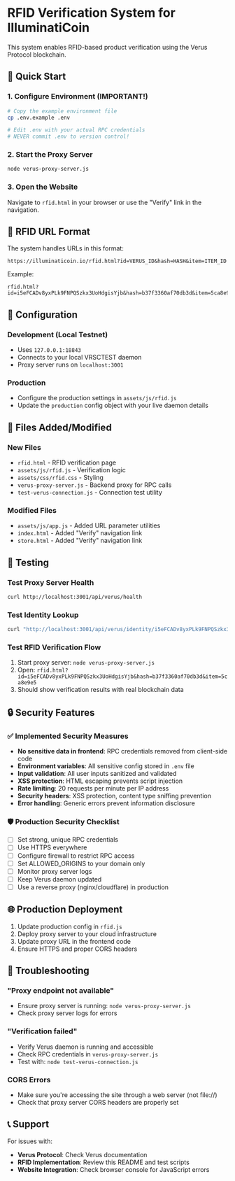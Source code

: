 # RFID Verification System for IlluminatiCoin

This system enables RFID-based product verification using the Verus Protocol blockchain.

## 🚀 Quick Start

### 1. Configure Environment (IMPORTANT!)
```bash
# Copy the example environment file
cp .env.example .env

# Edit .env with your actual RPC credentials
# NEVER commit .env to version control!
```

### 2. Start the Proxy Server
```bash
node verus-proxy-server.js
```

### 3. Open the Website
Navigate to `rfid.html` in your browser or use the "Verify" link in the navigation.

## 📱 RFID URL Format

The system handles URLs in this format:
```
https://illuminaticoin.io/rfid.html?id=VERUS_ID&hash=HASH&item=ITEM_ID
```

Example:
```
rfid.html?id=i5eFCADv8yxPLk9FNPQSzkx3UoHdgisYjb&hash=b37f3360af70db3d&item=5ca8e9e5
```

## 🔧 Configuration

### Development (Local Testnet)
- Uses `127.0.0.1:18843`
- Connects to your local VRSCTEST daemon
- Proxy server runs on `localhost:3001`

### Production
- Configure the production settings in `assets/js/rfid.js`
- Update the `production` config object with your live daemon details

## 📁 Files Added/Modified

### New Files
- `rfid.html` - RFID verification page
- `assets/js/rfid.js` - Verification logic
- `assets/css/rfid.css` - Styling
- `verus-proxy-server.js` - Backend proxy for RPC calls
- `test-verus-connection.js` - Connection test utility

### Modified Files
- `assets/js/app.js` - Added URL parameter utilities
- `index.html` - Added "Verify" navigation link
- `store.html` - Added "Verify" navigation link

## 🧪 Testing

### Test Proxy Server Health
```bash
curl http://localhost:3001/api/verus/health
```

### Test Identity Lookup
```bash
curl "http://localhost:3001/api/verus/identity/i5eFCADv8yxPLk9FNPQSzkx3UoHdgisYjb"
```

### Test RFID Verification Flow
1. Start proxy server: `node verus-proxy-server.js`
2. Open: `rfid.html?id=i5eFCADv8yxPLk9FNPQSzkx3UoHdgisYjb&hash=b37f3360af70db3d&item=5ca8e9e5`
3. Should show verification results with real blockchain data

## 🔒 Security Features

### ✅ **Implemented Security Measures**
- **No sensitive data in frontend**: RPC credentials removed from client-side code
- **Environment variables**: All sensitive config stored in `.env` file
- **Input validation**: All user inputs sanitized and validated
- **XSS protection**: HTML escaping prevents script injection
- **Rate limiting**: 20 requests per minute per IP address
- **Security headers**: XSS protection, content type sniffing prevention
- **Error handling**: Generic errors prevent information disclosure

### 🛡️ **Production Security Checklist**
- [ ] Set strong, unique RPC credentials
- [ ] Use HTTPS everywhere
- [ ] Configure firewall to restrict RPC access
- [ ] Set ALLOWED_ORIGINS to your domain only
- [ ] Monitor proxy server logs
- [ ] Keep Verus daemon updated
- [ ] Use a reverse proxy (nginx/cloudflare) in production

## 🌐 Production Deployment

1. Update production config in `rfid.js`
2. Deploy proxy server to your cloud infrastructure
3. Update proxy URL in the frontend code
4. Ensure HTTPS and proper CORS headers

## 🐛 Troubleshooting

### "Proxy endpoint not available"
- Ensure proxy server is running: `node verus-proxy-server.js`
- Check proxy server logs for errors

### "Verification failed"
- Verify Verus daemon is running and accessible
- Check RPC credentials in `verus-proxy-server.js`
- Test with: `node test-verus-connection.js`

### CORS Errors
- Make sure you're accessing the site through a web server (not file://)
- Check that proxy server CORS headers are properly set

## 📞 Support

For issues with:
- **Verus Protocol**: Check Verus documentation
- **RFID Implementation**: Review this README and test scripts
- **Website Integration**: Check browser console for JavaScript errors